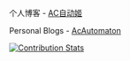 个人博客 - [AC自动姬](https://blog.acautomaton.com)

Personal Blogs - [AcAutomaton](https://blog.acautomaton.com)

[![Contribution Stats](https://github-contribution-stats.vercel.app/api/?username=lorddashme)](https://github.com/LordDashMe/github-contribution-stats/)
